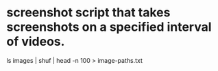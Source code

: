 # screenshot script that takes screenshots on a specified interval of videos.
ls images | shuf | head -n 100 > image-paths.txt